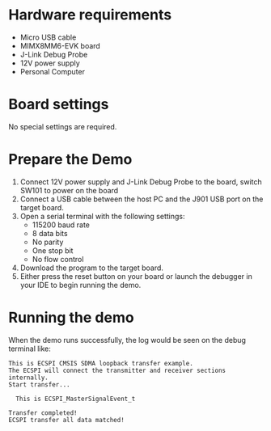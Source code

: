 Hardware requirements
=====================
- Micro USB cable
- MIMX8MM6-EVK  board
- J-Link Debug Probe
- 12V power supply
- Personal Computer

Board settings
============
No special settings are required.



Prepare the Demo
===============
1.  Connect 12V power supply and J-Link Debug Probe to the board, switch SW101 to power on the board
2.  Connect a USB cable between the host PC and the J901 USB port on the target board.
3.  Open a serial terminal with the following settings:
    - 115200 baud rate
    - 8 data bits
    - No parity
    - One stop bit
    - No flow control
4.  Download the program to the target board.
5.  Either press the reset button on your board or launch the debugger in your IDE to begin running the demo.


Running the demo
===============
When the demo runs successfully, the log would be seen on the debug terminal like:

~~~~~~~~~~~~~~~~~~~~~~~~~~~~~~~~~~~~~~~~
This is ECSPI CMSIS SDMA loopback transfer example.
The ECSPI will connect the transmitter and receiver sections internally.
Start transfer...

  This is ECSPI_MasterSignalEvent_t

Transfer completed! 
ECSPI transfer all data matched! 
~~~~~~~~~~~~~~~~~~~~~~~~~~~~~~~~~~~~~~~~
